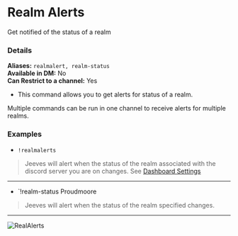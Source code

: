 # Realm Alerts

Get notified of the status of a realm

### Details
**Aliases:** `realmalert, realm-status`  
**Available in DM:** No   
**Can Restrict to a channel:** Yes

* This command allows you to get alerts for status of a realm.

Multiple commands can be run in one channel to receive alerts for multiple realms.

### Examples

* `!realmalerts`
>  Jeeves will alert when the status of the realm associated with the discord server you are on changes. See [Dashboard Settings]('../dashboard/settings.md')
***
* `!realm-status Proudmoore
>  Jeeves will alert when the status of the realm specified changes.
***

![RealAlerts]('../../img/realm-alerts.png')